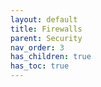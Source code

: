 ```yaml
---
layout: default
title: Firewalls
parent: Security
nav_order: 3
has_children: true
has_toc: true
---
```


